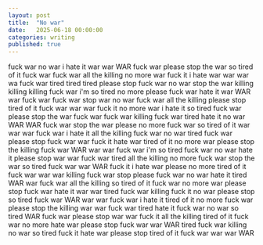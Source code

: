 ```yaml
---
layout: post
title:  "No war"
date:   2025-06-18 00:00:00
categories: writing
published: true
---
```


fuck war no war i hate it war war WAR fuck war please stop the war so tired of it fuck war fuck war all the killing no more war fuck it i hate war war war wa fuck war tired tired tired please stop fuck war no war stop the war killing killing killing fuck war i'm so tired no more please fuck war hate it war WAR war fuck war fuck war stop war no war fuck war all the killing please stop tired of it fuck war war war fuck it no more war i hate it so tired fuck war please stop the war fuck war fuck war killing fuck war tired hate it no war WAR WAR fuck war stop the war please no more fuck war so tired of it war war war fuck war i hate it all the killing fuck war no war tired fuck war please stop fuck war war fuck it hate war tired of it no more war please stop the killing fuck war WAR war war fuck war i'm so tired fuck war no war hate it please stop war war fuck war tired all the killing no more fuck war stop the war so tired fuck war war WAR fuck it i hate war please no more tired of it fuck war war war killing fuck war stop please fuck war no war hate it tired WAR war fuck war all the killing so tired of it fuck war no more war please stop fuck war hate it war war tired fuck war killing fuck it no war please stop so tired fuck war WAR war war fuck war i hate it tired of it no more fuck war please stop the killing war war fuck war tired hate it fuck war no war so tired WAR fuck war please stop war war fuck it all the killing tired of it fuck war no more hate war please stop fuck war war WAR tired fuck war killing no war so tired fuck it hate war please stop tired of it fuck war war war WAR
